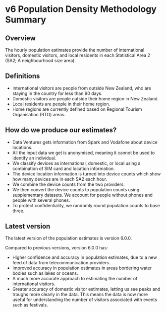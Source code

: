 # v6 Population Density Methodology Summary
 
## Overview

The hourly population estimates provide the number of international visitors, domestic visitors, and local residents in each Statistical Area 2 (SA2; A neighbourhood size area). 
 
## Definitions

* International visitors are people from outside New Zealand, who are staying in the country for less than 90 days.
* Domestic visitors are people outside their home region in New Zealand.
* Local residents are people in their home region.
* Home regions are currently defined based on Regional Tourism Organisation (RTO) areas. 

## How do we produce our estimates?

* Data Ventures gets information from Spark and Vodafone about device locations.
* All the input data we get is anonymised, meaning it cannot be used to identify an individual.
* We classify devices as international, domestic, or local using a combination of SIM card and location information.
* The device location information is turned into device counts which show how many devices are in each SA2 each hour.
* We combine the device counts from the two providers.
* We then convert the device counts to population counts using supplementary datasets. We account for people without phones and people with several phones. 
* To protect confidentiality, we randomly round population counts to base three.
 
## Latest version

The latest version of the population estimates is version 6.0.0.

Compared to previous versions, version 6.0.0 has:
* Higher confidence and accuracy in population estimates, due to a new feed of data from telecommunication providers.
* Improved accuracy in population estimates in areas bordering water bodies such as lakes or oceans.
* A much more accurate approach to estimating the number of international visitors.
* Greater accuracy of domestic visitor estimates, letting us see peaks and troughs more clearly in the data. This means the data is now more useful for understanding the number of visitors associated with events such as festivals.
